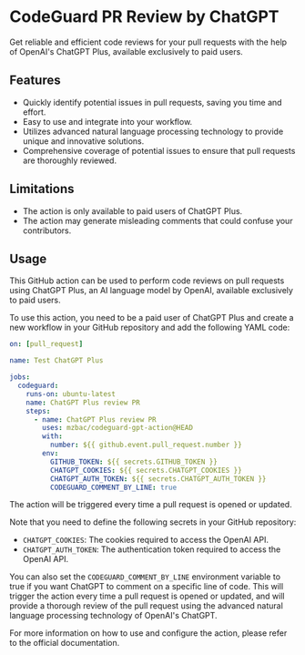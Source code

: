 # CodeGuard PR Review by ChatGPT

Get reliable and efficient code reviews for your pull requests with the help of OpenAI's ChatGPT Plus, available exclusively to paid users.

## Features

- Quickly identify potential issues in pull requests, saving you time and effort.
- Easy to use and integrate into your workflow.
- Utilizes advanced natural language processing technology to provide unique and innovative solutions.
- Comprehensive coverage of potential issues to ensure that pull requests are thoroughly reviewed.

## Limitations

- The action is only available to paid users of ChatGPT Plus.
- The action may generate misleading comments that could confuse your contributors.

## Usage

This GitHub action can be used to perform code reviews on pull requests using ChatGPT Plus, an AI language model by OpenAI, available exclusively to paid users.

To use this action, you need to be a paid user of ChatGPT Plus and create a new workflow in your GitHub repository and add the following YAML code:

```yml
on: [pull_request]

name: Test ChatGPT Plus

jobs:
  codeguard:
    runs-on: ubuntu-latest
    name: ChatGPT Plus review PR
    steps:
      - name: ChatGPT Plus review PR
        uses: mzbac/codeguard-gpt-action@HEAD
        with:
          number: ${{ github.event.pull_request.number }}
        env:
          GITHUB_TOKEN: ${{ secrets.GITHUB_TOKEN }}
          CHATGPT_COOKIES: ${{ secrets.CHATGPT_COOKIES }}
          CHATGPT_AUTH_TOKEN: ${{ secrets.CHATGPT_AUTH_TOKEN }}
          CODEGUARD_COMMENT_BY_LINE: true
```

The action will be triggered every time a pull request is opened or updated.

Note that you need to define the following secrets in your GitHub repository:

- `CHATGPT_COOKIES`: The cookies required to access the OpenAI API.
- `CHATGPT_AUTH_TOKEN`: The authentication token required to access the OpenAI API.

You can also set the `CODEGUARD_COMMENT_BY_LINE` environment variable to true if you want ChatGPT to comment on a specific line of code.
This will trigger the action every time a pull request is opened or updated, and will provide a thorough review of the pull request using the advanced natural language processing technology of OpenAI's ChatGPT.

For more information on how to use and configure the action, please refer to the official documentation.
